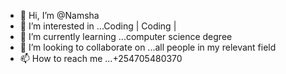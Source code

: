 - 👋 Hi, I’m @Namsha
- 👀 I’m interested in ...Coding | Coding |
- 🌱 I’m currently learning ...computer science degree
- 💞️ I’m looking to collaborate on ...all people in my relevant field
- 📫 How to reach me ...+254705480370

<!---
Namsha/Namsha is a ✨ special ✨ repository because its `README.md` (this file) appears on your GitHub profile.
You can click the Preview link to take a look at your changes.
--->

